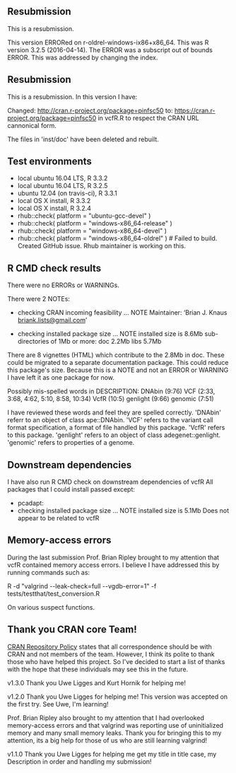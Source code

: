 

## Resubmission
This is a resubmission.

This version ERRORed on r-oldrel-windows-ix86+x86_64.
This was R version 3.2.5 (2016-04-14).
The ERROR was a subscript out of bounds ERROR.
This was addressed by changing the index.


## Resubmission
This is a resubmission. In this version I have:

Changed:
http://cran.r-project.org/package=pinfsc50
to:
https://cran.r-project.org/package=pinfsc50
in vcfR.R to respect the CRAN URL cannonical form.

The files in 'inst/doc' have been deleted and rebuilt.


## Test environments
* local ubuntu 16.04 LTS, R 3.3.2
* local ubuntu 16.04 LTS, R 3.2.5
* ubuntu 12.04 (on travis-ci), R 3.3.1
* local OS X install, R 3.3.2
* local OS X install, R 3.2.4
* rhub::check( platform = "ubuntu-gcc-devel" )
* rhub::check( platform = "windows-x86_64-release" )
* rhub::check( platform = "windows-x86_64-devel" )
* rhub::check( platform = "windows-x86_64-oldrel" ) # Failed to build. Created GitHub issue. Rhub maintainer is working on this.


## R CMD check results
There were no ERRORs or WARNINGs. 

There were 2 NOTEs:

* checking CRAN incoming feasibility ... NOTE
Maintainer: ‘Brian J. Knaus <briank.lists@gmail.com>’

* checking installed package size ... NOTE
  installed size is  8.6Mb
  sub-directories of 1Mb or more:
    doc    2.2Mb
    libs   5.7Mb

There are 8 vignettes (HTML) which contribute to the 2.8Mb in doc.
These could be migrated to a separate documentation package.
This could reduce this package's size.
Because this is a NOTE and not an ERROR or WARNING I have left it as one package for now.


Possibly mis-spelled words in DESCRIPTION:
  DNAbin (9:76)
  VCF (2:33, 3:68, 4:62, 5:10, 8:58, 10:34)
  VcfR (10:5)
  genlight (9:66)
  genomic (7:51)

I have reviewed these words and feel they are spelled correctly.
'DNAbin' referr to an object of class ape::DNAbin.
'VCF' refers to the variant call format specification, a format of file handled by this package.
'VcfR' refers to this package.
'genlight' refers to an object of class adegenet::genlight.
'genomic' refers to properties of a genome.


## Downstream dependencies

I have also run R CMD check on downstream dependencies of vcfR
All packages that I could install passed except:

* pcadapt: 
* checking installed package size ... NOTE
  installed size is  5.1Mb
Does not appear to be related to vcfR


## Memory-access errors

During the last submission Prof. Brian Ripley brought to my attention that vcfR contained memory access errors.
I believe I have addressed this by running commands such as:

R -d "valgrind --leak-check=full --vgdb-error=1" -f tests/testthat/test_conversion.R

On various suspect functions.


## Thank you CRAN core Team!

[CRAN Repository Policy](https://cran.r-project.org/web/packages/policies.html) states that all correspondence should be with CRAN and not members of the team.
However, I think its polite to thank those who have helped this project.
So I've decided to start a list of thanks with the hope that these individuals may see this in the future.

v1.3.0 Thank you Uwe Ligges and Kurt Hornik for helping me!

v1.2.0 Thank you Uwe Ligges for helping me!
This version was accepted on the first try.
See Uwe, I'm learning!

Prof. Brian Ripley also brought to my attention that I had overlooked memory-access errors and that valgrind was reporting use of uninitialized memory and many small memory leaks.
Thank you for bringing this to my attention, its a big help for those of us who are still learning valgrind!

v1.1.0 Thank you Uwe Ligges for helping me get my title in title case, my Description in order and handling my submission!


